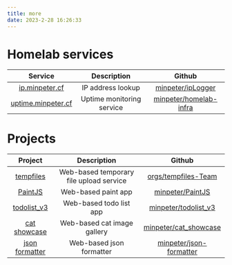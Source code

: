 ```yaml
---
title: more
date: 2023-2-28 16:26:33
---
```


# Homelab services

|                           Service                           |        Description        |                               Github                                |
| :---------------------------------------------------------: | :-----------------------: | :-----------------------------------------------------------------: |
|          [ip.minpeter.cf](https://ip.minpeter.cf)           |     IP address lookup     |      [minpeter/ipLogger](https://github.com/minpeter/ipLogger)      |
| [uptime.minpeter.cf](https://uptime.minpeter.cf/status/all) | Uptime monitoring service | [minpeter/homelab-infra](https://github.com/minpeter/homelab-infra) |

# Projects

|                           Project                           |               Description               |                                   Github                                   |
| :---------------------------------------------------------: | :-------------------------------------: | :------------------------------------------------------------------------: |
|              [tempfiles](https://tempfiles.ml)              | Web-based temporary file upload service | [orgs/tempfiles-Team](https://github.com/orgs/tempfiles-Team/repositories) |
|        [PaintJS](https://minpeter.github.io/PaintJS)        |           Web-based paint app           |          [minpeter/PaintJS](https://github.com/minpeter/PaintJS)           |
|           [todolist_v3](https://todo.minpeter.cf)           |         Web-based todo list app         |      [minpeter/todolist_v3](https://github.com/minpeter/todolist_v3)       |
|   [cat showcase](https://minpeter.github.io/cat_showcase)   |       Web-based cat image gallery       |     [minpeter/cat_showcase](https://github.com/minpeter/cat_showcase)      |
| [json formatter](https://minpeter.github.io/json-formatter) |        Web-based json formatter         |   [minpeter/json-formatter](https://github.com/minpeter/json-formatter)    |

<style>
  .markdown-body table, .markdown-body h1 {
    margin-left: auto;
    margin-right: auto;
    width: 0;
    min-width: fit-content;
  }
</style>
